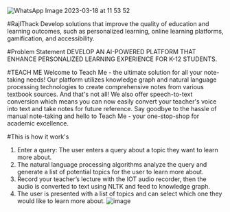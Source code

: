
![WhatsApp Image 2023-03-18 at 11 53 52](https://user-images.githubusercontent.com/82142095/226517702-121e7d72-0a86-4bdb-9dfa-02f6764771ed.jpg)

#RajIThack
Develop solutions that improve the quality of education and learning outcomes, such as personalized learning, online learning platforms, gamification, and accessibility.

#Problem Statement
DEVELOP AN AI-POWERED PLATFORM THAT ENHANCE PERSONALIZED LEARNING EXPERIENCE FOR K-12 STUDENTS.

#TEACH ME
Welcome to Teach Me - the ultimate solution for all your note-taking needs! Our platform utilizes knowledge graph and natural language processing technologies to create comprehensive notes from various textbook sources. And that's not all! We also offer speech-to-text conversion which means you can now easily convert your teacher's voice into text and take notes for future reference. Say goodbye to the hassle of manual note-taking and hello to Teach Me - your one-stop-shop for academic excellence. 

#This is how it work's
1. Enter a query: The user enters a query about a topic they want to learn more about.
2. The natural language processing algorithms analyze the query and generate a list of potential topics for the user to learn more about.
3. Record your teacher’s lecture with the IOT audio recorder, then the audio is converted to text using NLTK and feed to knowledge graph.
4. The user is presented with a list of topics and can select which one they would like to learn more about.
![image](https://user-images.githubusercontent.com/82142095/226517251-f2d35628-163a-4019-b3af-feadc2538479.png)
